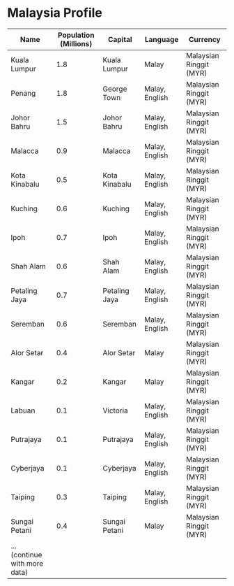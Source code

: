 # Malaysia Profile

| Name        | Population (Millions) | Capital     | Language    | Currency |
|-------------|-----------------------|-------------|-------------|----------|
| Kuala Lumpur| 1.8                   | Kuala Lumpur| Malay       | Malaysian Ringgit (MYR) |
| Penang      | 1.8                   | George Town | Malay, English | Malaysian Ringgit (MYR) |
| Johor Bahru | 1.5                   | Johor Bahru | Malay, English | Malaysian Ringgit (MYR) |
| Malacca     | 0.9                   | Malacca     | Malay, English | Malaysian Ringgit (MYR) |
| Kota Kinabalu| 0.5                  | Kota Kinabalu | Malay, English | Malaysian Ringgit (MYR) |
| Kuching     | 0.6                   | Kuching     | Malay, English | Malaysian Ringgit (MYR) |
| Ipoh        | 0.7                   | Ipoh        | Malay, English | Malaysian Ringgit (MYR) |
| Shah Alam   | 0.6                   | Shah Alam   | Malay, English | Malaysian Ringgit (MYR) |
| Petaling Jaya| 0.7                 | Petaling Jaya | Malay, English | Malaysian Ringgit (MYR) |
| Seremban    | 0.6                   | Seremban    | Malay, English | Malaysian Ringgit (MYR) |
| Alor Setar  | 0.4                   | Alor Setar  | Malay       | Malaysian Ringgit (MYR) |
| Kangar      | 0.2                   | Kangar      | Malay       | Malaysian Ringgit (MYR) |
| Labuan      | 0.1                   | Victoria   | Malay, English | Malaysian Ringgit (MYR) |
| Putrajaya   | 0.1                   | Putrajaya   | Malay, English | Malaysian Ringgit (MYR) |
| Cyberjaya   | 0.1                   | Cyberjaya   | Malay, English | Malaysian Ringgit (MYR) |
| Taiping     | 0.3                   | Taiping     | Malay, English | Malaysian Ringgit (MYR) |
| Sungai Petani| 0.4                 | Sungai Petani | Malay       | Malaysian Ringgit (MYR) |
|... (continue with more data) |
